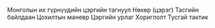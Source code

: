 Монголын их гүрнүүдийн цэргийн тагнуул
Нөхөр (цэрэг)
Тасгийн байлдаан
Цохилтын маневр
Цэргийн урлаг
Хориглолт
Тусгай тактик
